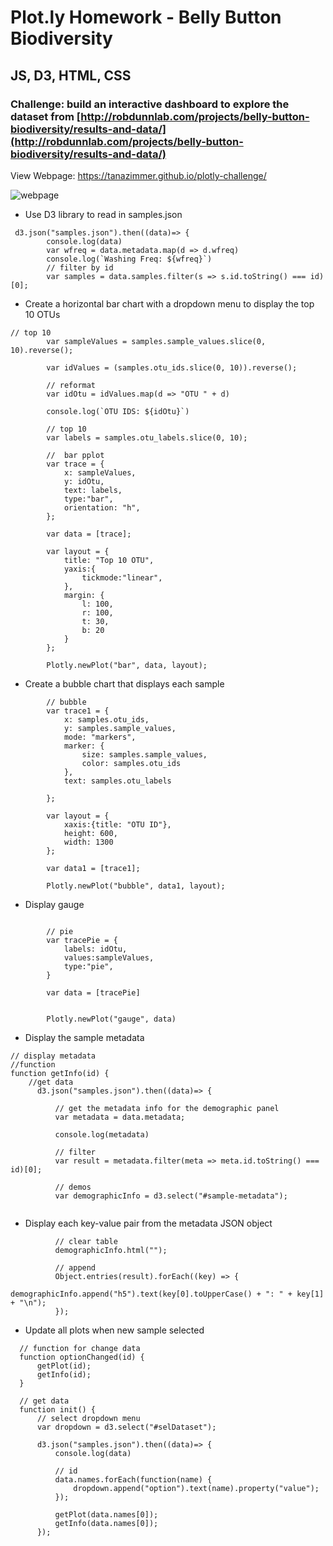 # Plot.ly Homework - Belly Button Biodiversity
## JS, D3, HTML, CSS
### Challenge: build an interactive dashboard to explore the dataset from [http://robdunnlab.com/projects/belly-button-biodiversity/results-and-data/](http://robdunnlab.com/projects/belly-button-biodiversity/results-and-data/)

View Webpage: https://tanazimmer.github.io/plotly-challenge/

![webpage](images/biodiversity_web)

* Use D3 library to read in samples.json
```
 d3.json("samples.json").then((data)=> {
        console.log(data)
        var wfreq = data.metadata.map(d => d.wfreq)
        console.log(`Washing Freq: ${wfreq}`)
        // filter by id
        var samples = data.samples.filter(s => s.id.toString() === id)[0];
  ```
  

* Create a horizontal bar chart with a dropdown menu to display the top 10 OTUs
```
// top 10
        var sampleValues = samples.sample_values.slice(0, 10).reverse();

        var idValues = (samples.otu_ids.slice(0, 10)).reverse();
        
        // reformat
        var idOtu = idValues.map(d => "OTU " + d)

        console.log(`OTU IDS: ${idOtu}`)

        // top 10
        var labels = samples.otu_labels.slice(0, 10);
        
        //  bar pplot
        var trace = {
            x: sampleValues,
            y: idOtu,
            text: labels,
            type:"bar",
            orientation: "h",
        };

        var data = [trace];

        var layout = {
            title: "Top 10 OTU",
            yaxis:{
                tickmode:"linear",
            },
            margin: {
                l: 100,
                r: 100,
                t: 30,
                b: 20
            }
        };

        Plotly.newPlot("bar", data, layout);
   ```

* Create a bubble chart that displays each sample
```
        // bubble
        var trace1 = {
            x: samples.otu_ids,
            y: samples.sample_values,
            mode: "markers",
            marker: {
                size: samples.sample_values,
                color: samples.otu_ids
            },
            text: samples.otu_labels

        };

        var layout = {
            xaxis:{title: "OTU ID"},
            height: 600,
            width: 1300
        };

        var data1 = [trace1];

        Plotly.newPlot("bubble", data1, layout); 
```
* Display gauge
```

        // pie
        var tracePie = {
            labels: idOtu,
            values:sampleValues,
            type:"pie",
        }

        var data = [tracePie]
        
        
        Plotly.newPlot("gauge", data)
```
* Display the sample metadata
```
// display metadata
//function
function getInfo(id) {
    //get data
      d3.json("samples.json").then((data)=> {
          
          // get the metadata info for the demographic panel
          var metadata = data.metadata;
  
          console.log(metadata)
  
          // filter
          var result = metadata.filter(meta => meta.id.toString() === id)[0];
  
          // demos
          var demographicInfo = d3.select("#sample-metadata");
          

```

* Display each key-value pair from the metadata JSON object
```
          // clear table
          demographicInfo.html("");
  
          // append
          Object.entries(result).forEach((key) => {   
                  demographicInfo.append("h5").text(key[0].toUpperCase() + ": " + key[1] + "\n");    
          });
```

* Update all plots when new sample selected
```
  // function for change data
  function optionChanged(id) {
      getPlot(id);
      getInfo(id);
  }
  
  // get data
  function init() {
      // select dropdown menu 
      var dropdown = d3.select("#selDataset");
   
      d3.json("samples.json").then((data)=> {
          console.log(data)
  
          // id
          data.names.forEach(function(name) {
              dropdown.append("option").text(name).property("value");
          });
  
          getPlot(data.names[0]);
          getInfo(data.names[0]);
      });
```



